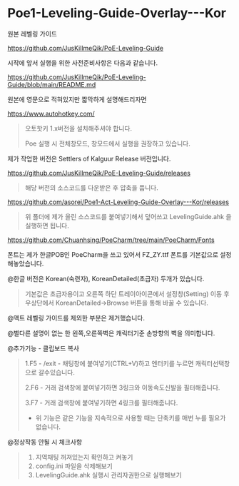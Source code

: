 # Poe1-Leveling-Guide-Overlay---Kor

원본 레벨링 가이드

https://github.com/JusKillmeQik/PoE-Leveling-Guide


시작에 앞서 실행을 위한 사전준비사항은 다음과 같습니다.

https://github.com/JusKillmeQik/PoE-Leveling-Guide/blob/main/README.md

원본에 영문으로 적혀있지만 짧막하게 설명해드리자면

https://www.autohotkey.com/
>오토핫키 1.x버전을 설치해주셔야 합니다.
>
>Poe 실행 시 전체창모드, 창모드에서 실행을 권장하고 있습니다.

제가 작업한 버전은 Settlers of Kalguur Release 버전입니다.

https://github.com/JusKillmeQik/PoE-Leveling-Guide/releases
>해당 버전의 소스코드를 다운받은 후 압축을 풉니다.

https://github.com/asorei/Poe1-Act-Leveling-Guide-Overlay---Kor/releases
>위 폴더에 제가 올린 소스코드를 붙여넣기해서 덮어쓰고 LevelingGuide.ahk 을 실행하면 됩니다.


https://github.com/Chuanhsing/PoeCharm/tree/main/PoeCharm/Fonts

폰트는 제가 한글POB인 PoeCharm을 쓰고 있어서 FZ_ZY.ttf 폰트를 기본값으로 설정해놓았습니다.

@한글 버전은 Korean(숙련자), KoreanDetailed(초급자) 두개가 있습니다.
>기본값은 초급자용이고 오른쪽 하단 트레이아이콘에서 설정창(Setting) 이동 후 우상단에서 KoreanDetailed->Browse 버튼을 통해 바꿀 수 있습니다.

@액트 레벨링 가이드를 제외한 부분은 제거했습니다.

@별다른 설명이 없는 한 왼쪽,오른쪽벽은 캐릭터기준 손방향의 벽을 의미합니다.

@추가기능 - 클립보드 복사

>1.F5 - /exit - 채팅창에 붙여넣기(CTRL+V)하고 엔터키를 누르면 캐릭터선택창으로 갈수있습니다.
>
>2.F6 - 거래 검색창에 붙여넣기하면 3링크와 이동속도신발을 필터해줍니다.
>
>3.F7 - 거래 검색창에 붙여넣기하면 4링크를 필터해줍니다.
> * 위 기능은 같은 기능을 지속적으로 사용할 때는 단축키를 매번 누를 필요가 없습니다.

@정상작동 안될 시 체크사항
>1. 지역채팅 꺼져있는지 확인하고 켜놓기
>2. config.ini 파일을 삭제해보기
>3. LevelingGuide.ahk 실행시  관리자권한으로 실행해보기
